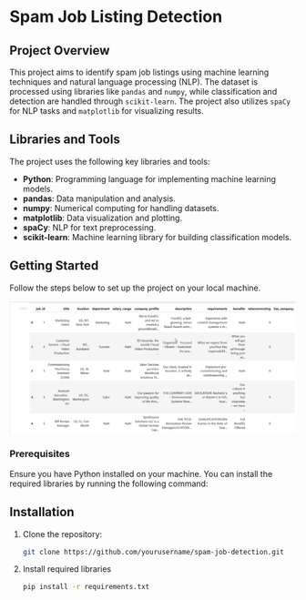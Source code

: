 # Spam Job Listing Detection

## Project Overview
This project aims to identify spam job listings using machine learning techniques and natural language processing (NLP). The dataset is processed using libraries like `pandas` and `numpy`, while classification and detection are handled through `scikit-learn`. The project also utilizes `spaCy` for NLP tasks and `matplotlib` for visualizing results.

## Libraries and Tools
The project uses the following key libraries and tools:
- **Python**: Programming language for implementing machine learning models.
- **pandas**: Data manipulation and analysis.
- **numpy**: Numerical computing for handling datasets.
- **matplotlib**: Data visualization and plotting.
- **spaCy**: NLP for text preprocessing.
- **scikit-learn**: Machine learning library for building classification models.

## Getting Started
Follow the steps below to set up the project on your local machine.

![Data Set](./ouput/image.png)


### Prerequisites
Ensure you have Python installed on your machine. You can install the required libraries by running the following command:

## Installation

1. Clone the repository:
   ```bash
   git clone https://github.com/yourusername/spam-job-detection.git

2. Install required libraries
   ```bash
   pip install -r requirements.txt


